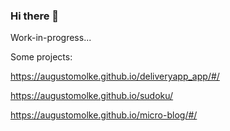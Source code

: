 ### Hi there 👋

Work-in-progress...


Some projects: 

https://augustomolke.github.io/deliveryapp_app/#/

https://augustomolke.github.io/sudoku/

https://augustomolke.github.io/micro-blog/#/
<!--
**augustomolke/augustomolke** is a ✨ _special_ ✨ repository because its `README.md` (this file) appears on your GitHub profile.

Here are some ideas to get you started:

- 🔭 I’m currently working on ...
- 🌱 I’m currently learning ...
- 👯 I’m looking to collaborate on ...
- 🤔 I’m looking for help with ...
- 💬 Ask me about ...
- 📫 How to reach me: ...
- 😄 Pronouns: ...
- ⚡ Fun fact: ...
-->
